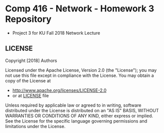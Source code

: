 # Comp 416 - Network - Homework 3 Repository

- Project 3 for KU Fall 2018 Network Lecture

## LICENSE

Copyright [2018] Authors

Licensed under the Apache License, Version 2.0 (the "License");
you may not use this file except in compliance with the License.
You may obtain a copy of the License at

- http://www.apache.org/licenses/LICENSE-2.0
- or at [LICENSE](./LICENSE) file

Unless required by applicable law or agreed to in writing, software
distributed under the License is distributed on an "AS IS" BASIS,
WITHOUT WARRANTIES OR CONDITIONS OF ANY KIND, either express or implied.
See the License for the specific language governing permissions and
limitations under the License.
